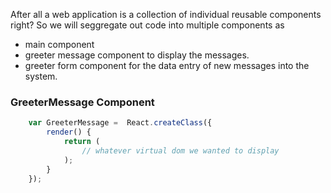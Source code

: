 After all a web application is a collection of individual reusable components right?
So we will seggregate out code into multiple components as

- main component
- greeter message component to display the messages.
- greeter form component for the data entry of new messages into the system.

### GreeterMessage Component
```javascript
    var GreeterMessage =  React.createClass({
        render() {
            return (
                // whatever virtual dom we wanted to display
            );
        }
    });
```